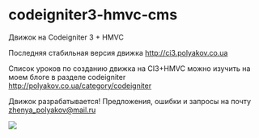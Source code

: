 # codeigniter3-hmvc-cms
Движок на Codeigniter 3 + HMVC

Последняя стабильная версия движка http://ci3.polyakov.co.ua

Список уроков по созданию движка на CI3+HMVC можно изучить на моем блоге в разделе codeigniter http://polyakov.co.ua/category/codeigniter

Движок разрабатывается! Предложения, ошибки и запросы на почту zhenya_polyakov@mail.ru

<img src="http://polyakov.co.ua/assets/pages/ci3/1.jpg" />
